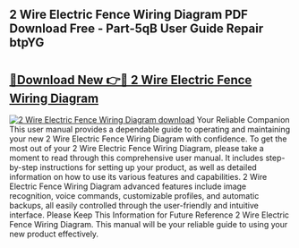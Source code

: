 ## 2 Wire Electric Fence Wiring Diagram PDF Download Free - Part-5qB User Guide Repair btpYG

# <h2><a href="http://dftrmgp.blite.top/?on=2+Wire+Electric+Fence+Wiring+Diagram">🔗Download New 👉🔴 2 Wire Electric Fence Wiring Diagram</a></h2>

[![2 Wire Electric Fence Wiring Diagram download](https://i.imgur.com/lujVjoI.png)](http://dftrmgp.blite.top/?on=2+Wire+Electric+Fence+Wiring+Diagram)
Your Reliable Companion This user manual provides a dependable guide to operating and maintaining your new 2 Wire Electric Fence Wiring Diagram with confidence. To get the most out of your 2 Wire Electric Fence Wiring Diagram, please take a moment to read through this comprehensive user manual. It includes step-by-step instructions for setting up your product, as well as detailed information on how to use its various features and capabilities. 2 Wire Electric Fence Wiring Diagram advanced features include image recognition, voice commands, customizable profiles, and automatic backups, all easily controlled through the user-friendly and intuitive interface. Please Keep This Information for Future Reference 2 Wire Electric Fence Wiring Diagram. This manual will be your reliable guide to using your new product effectively.
